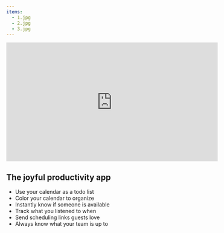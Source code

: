 ```yaml
---
items:
  - 1.jpg
  - 2.jpg
  - 3.jpg
---
```


<iframe class="w-full aspect-video -mx-2" width="560" height="315" src="https://www.youtube.com/embed/OGe1NYKhZE8" title="YouTube video player" frameborder="0" allow="accelerometer; autoplay; clipboard-write; encrypted-media; gyroscope; picture-in-picture" allowfullscreen></iframe>

## The joyful productivity app

- Use your calendar as a todo list
- Color your calendar to organize
- Instantly know if someone is available
- Track what you listened to when
- Send scheduling links guests love
- Always know what your team is up to
